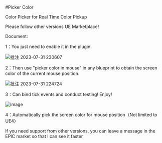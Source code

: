 #Picker Color

Color Picker for Real Time Color Pickup

Please follow other versions UE Marketplace!


Document:


1：You just need to enable it in the plugin

![批注 2023-07-31 230607](https://github.com/air798/PickerColor/assets/45487236/a6c5cf5d-c06a-4dea-85bf-8964556ad0b2)


2：Then use "picker color in mouse" in any blueprint to obtain the screen color of the current mouse position.

![批注 2023-07-31 224724](https://github.com/air798/PickerColor/assets/45487236/6b65e43b-6071-4b2c-a959-7a70ccb87b69)

3：Can bind tick events and conduct testing! Enjoy!

![image](https://github.com/air798/PickerColor/assets/45487236/d8b72b5c-42d3-481d-8832-3bc3510d65ac)

4：Automatically pick the screen color for mouse position（Not limited to UE4）


If you need support from other versions, you can leave a message in the EPIC market so that I can see it faster
